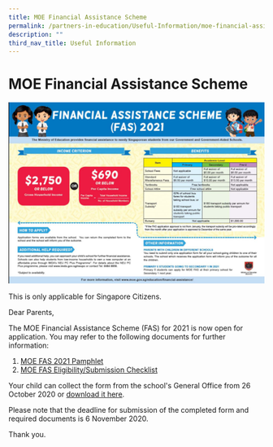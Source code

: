 ```yaml
---
title: MOE Financial Assistance Scheme
permalink: /partners-in-education/Useful-Information/moe-financial-assistance-scheme/
description: ""
third_nav_title: Useful Information
---
```

# MOE Financial Assistance Scheme

![](/images/Partners%20in%20Education/FAS-Pamphlet-2021.jpg)

This is only applicable for Singapore Citizens.

Dear Parents, 

The MOE Financial Assistance Scheme (FAS) for 2021 is now open for application. You may refer to the following documents for further information:

  

1.  [MOE FAS 2021 Pamphlet](/files/Partners%20in%20Education/Useful%20Information/FAS%20Pamphlet%202021.pdf)
2.  [MOE FAS Eligibility/Submission Checklist](/files/Partners%20in%20Education/Useful%20Information/MOE%20FINANCIAL%20ASSISTANCE%20SCHEME%20(FAS)%20FOR%202021.pdf)

  

Your child can collect the form from the school's General Office from 26 October 2020 or [download it here](/files/Partners%20in%20Education/Useful%20Information/MOE-GRPS%20FAS%20Form%20for%202021.pdf).  

  

Please note that the deadline for submission of the completed form and required documents is 6 November 2020.  
  
Thank you.